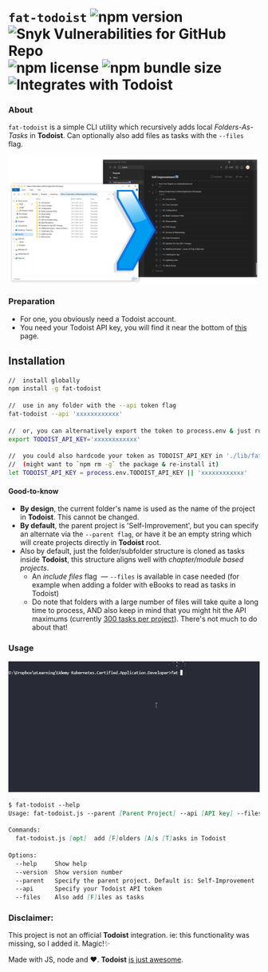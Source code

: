 # `fat-todoist` ![npm version](https://badge.fury.io/js/fat-todoist.svg) ![Snyk Vulnerabilities for GitHub Repo](https://img.shields.io/snyk/vulnerabilities/github/dan-dm/fat-todoist) ![npm license](https://img.shields.io/npm/l/fat-todoist) ![npm bundle size](https://img.shields.io/bundlephobia/min/fat-todoist) ![Integrates with Todoist](https://img.shields.io/badge/Integrates%20with-Todoist-red?style=flat&logo=todoist&logoColor=white)

### About
`fat-todoist` is a simple CLI utility which recursively adds local *Folders-As-Tasks* in **Todoist**. Can optionally also add files as tasks with the `--files` flag.

![fat-todoist](https://raw.githubusercontent.com/dan-dm/fat-todoist/master/fat-todoist-pow.png)


### Preparation

- For one, you obviously need a Todoist account.
- You need your Todoist API key, you will find it near the bottom of [this](https://todoist.com/app/settings/integrations) page.

## Installation

```bash
//  install globally
npm install -g fat-todoist

//  use in any folder with the --api token flag
fat-todoist --api 'xxxxxxxxxxxx'

//  or, you can alternatively export the token to process.env & just run `fat-todoist` cmd
export TODOIST_API_KEY='xxxxxxxxxxxx'

//  you could also hardcode your token as TODOIST_API_KEY in './lib/fat-todoist.js' 
//  (might want to `npm rm -g` the package & re-install it)
let TODOIST_API_KEY = process.env.TODOIST_API_KEY || 'xxxxxxxxxxxx'

```
#### Good-to-know

- **By design**, the current folder's name is used as the name of the project in **Todoist**. This cannot be changed.
- **By default**, the parent project is 'Self-Improvement', but you can specify an alternate via the `--parent flag`, or have it be an empty string which will create projects directly in **Todoist** root.
- Also by default, just the folder/subfolder structure is cloned as tasks inside **Todoist**, this structure aligns well with *chapter/module based projects*.
    - An *include files* flag  ― `--files` is available in case needed (for example when adding a folder with eBooks to read as tasks in Todoist)
    - Do note that folders with a large number of files will take quite a long time to process, AND also keep in mind that you might hit the API maximums (currently [300 tasks per project](https://todoist.com/pricing#:~:text=Active%20tasks%20per%20project)). There's not much to do about that!

### Usage

![fat-todoist in action](https://raw.githubusercontent.com/dan-dm/fat-todoist/master/fat-todoist-in-action.gif)

```md
$ fat-todoist --help
Usage: fat-todoist.js --parent [Parent Project] --api [API key] --files

Commands:
  fat-todoist.js [opt]  add [F]olders [A]s [T]asks in Todoist

Options:
  --help     Show help                                                 [boolean]
  --version  Show version number                                       [boolean]
  --parent   Specify the parent project. Default is: Self-Improvement
  --api      Specify your Todoist API token
  --files    Also add [F]iles as tasks
```

### Disclaimer: 

This project is not an official **Todoist** integration. ie: this functionality was missing, so I added it. Magic!✨

Made with JS, node and ❤. **Todoist** [is just awesome](https://todoist.com/).
